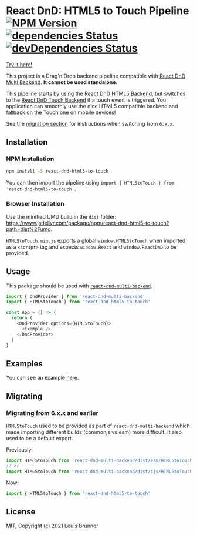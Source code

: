 # React DnD: HTML5 to Touch Pipeline [![NPM Version][npm-image]][npm-url] [![dependencies Status][deps-image]][deps-url] [![devDependencies Status][deps-dev-image]][deps-dev-url]

[Try it here!](https://louisbrunner.github.io/dnd-multi-backend/examples/react-dnd-multi-backend.html)

This project is a Drag'n'Drop backend pipeline compatible with [React DnD Multi Backend](../react-dnd-multi-backend/). **It cannot be used standalone.**

This pipeline starts by using the [React DnD HTML5 Backend](https://react-dnd.github.io/react-dnd/docs/backends/html5), but switches to the [React DnD Touch Backend](https://react-dnd.github.io/react-dnd/docs/backends/touch) if a touch event is triggered.
You application can smoothly use the nice HTML5 compatible backend and fallback on the Touch one on mobile devices!

See the [migration section](#migrating) for instructions when switching from `6.x.x`.

## Installation

### NPM Installation

```sh
npm install -S react-dnd-html5-to-touch
```

You can then import the pipeline using `import { HTML5toTouch } from 'react-dnd-html5-to-touch'`.

### Browser Installation

Use the minified UMD build in the `dist` folder: https://www.jsdelivr.com/package/npm/react-dnd-html5-to-touch?path=dist%2Fumd.

`HTML5toTouch.min.js` exports a global `window.HTML5toTouch` when imported as a `<script>` tag and expects `window.React` and `window.ReactDnD` to be provided.

## Usage

This package should be used with [`react-dnd-multi-backend`](../react-dnd-multi-backend).

```js
import { DndProvider } from 'react-dnd-multi-backend'
import { HTML5toTouch } from 'react-dnd-html5-to-touch'

const App = () => {
  return (
    <DndProvider options={HTML5toTouch}>
      <Example />
    </DndProvider>
  )
}
```

## Examples

You can see an example [here](examples/).

## Migrating

### Migrating from 6.x.x and earlier

`HTML5toTouch` used to be provided as part of `react-dnd-multi-backend` which made importing different builds (commonjs vs esm) more difficult. It also used to be a default export.

Previously:
```js
import HTML5toTouch from 'react-dnd-multi-backend/dist/esm/HTML5toTouch'
// or
import HTML5toTouch from 'react-dnd-multi-backend/dist/cjs/HTML5toTouch'
```

Now:
```js
import { HTML5toTouch } from 'react-dnd-html5-to-touch'
```

## License

MIT, Copyright (c) 2021 Louis Brunner


[npm-image]: https://img.shields.io/npm/v/react-dnd-html5-to-touch.svg
[npm-url]: https://npmjs.org/package/react-dnd-html5-to-touch
[deps-image]: https://david-dm.org/louisbrunner/react-dnd-html5-to-touch/status.svg
[deps-url]: https://david-dm.org/louisbrunner/react-dnd-html5-to-touch
[deps-dev-image]: https://david-dm.org/louisbrunner/react-dnd-html5-to-touch/dev-status.svg
[deps-dev-url]: https://david-dm.org/louisbrunner/react-dnd-html5-to-touch?type=dev
